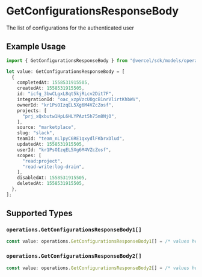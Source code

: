 # GetConfigurationsResponseBody

The list of configurations for the authenticated user

## Example Usage

```typescript
import { GetConfigurationsResponseBody } from "@vercel/sdk/models/operations";

let value: GetConfigurationsResponseBody = [
  {
    completedAt: 1558531915505,
    createdAt: 1558531915505,
    id: "icfg_3bwCLgxL8qt5kjRLcv2Dit7F",
    integrationId: "oac_xzpVzcUOgcB1nrVlirtKhbWV",
    ownerId: "kr1PsOIzqEL5Xg6M4VZcZosf",
    projects: [
      "prj_xQxbutw1HpL6HLYPAzt5h75m8NjO",
    ],
    source: "marketplace",
    slug: "slack",
    teamId: "team_nLlpyC6RE1qxydlFKbrxDlud",
    updatedAt: 1558531915505,
    userId: "kr1PsOIzqEL5Xg6M4VZcZosf",
    scopes: [
      "read:project",
      "read-write:log-drain",
    ],
    disabledAt: 1558531915505,
    deletedAt: 1558531915505,
  },
];
```

## Supported Types

### `operations.GetConfigurationsResponseBody1[]`

```typescript
const value: operations.GetConfigurationsResponseBody1[] = /* values here */
```

### `operations.GetConfigurationsResponseBody2[]`

```typescript
const value: operations.GetConfigurationsResponseBody2[] = /* values here */
```

